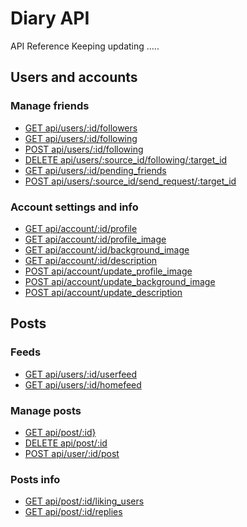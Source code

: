 # **Diary API**

API Reference
Keeping updating .....

## **Users and accounts**
### Manage friends
* [GET api/users/:id/followers](./test.md)
* [GET api/users/:id/following]()
* [POST api/users/:id/following]()
* [DELETE api/users/:source_id/following/:target_id]()
* [GET api/users/:id/pending_friends]()
* [POST api/users/:source_id/send_request/:target_id]()


### Account settings and info
* [GET api/account/:id/profile]()
* [GET api/account/:id/profile_image]()
* [GET api/account/:id/background_image]()
* [GET api/account/:id/description]()
* [POST api/account/update_profile_image]()
* [POST api/account/update_background_image]()
* [POST api/account/update_description]()

## **Posts**
### Feeds
* [GET api/users/:id/userfeed]()
* [GET api/users/:id/homefeed]()

### Manage posts
* [GET api/post/:id}]()
* [DELETE api/post/:id]()
* [POST api/user/:id/post]()

### Posts info
* [GET api/post/:id/liking_users]()
* [GET api/post/:id/replies]()

